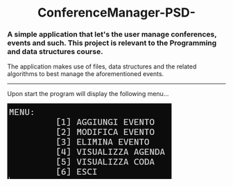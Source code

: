 
<h1 align = "center">ConferenceManager-PSD-</h1>
<p align = "center"><h3>A simple application that let's the user manage conferences, events and such. This project is relevant to the Programming and data structures course.</h3></p>
<p>The application makes use of files, data structures and the related algorithms to best manage the aforementioned events. </p>

---

<p>Upon start the program will display the following menu...</p>
<img src = "images/menu.png">
